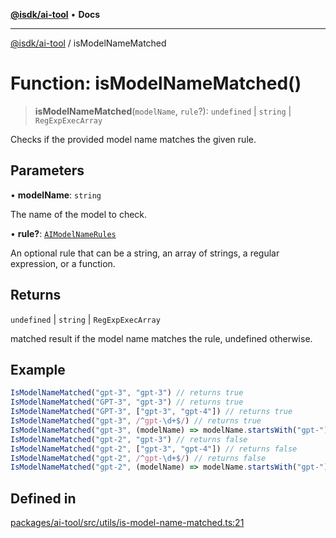 [**@isdk/ai-tool**](../README.md) • **Docs**

***

[@isdk/ai-tool](../globals.md) / isModelNameMatched

# Function: isModelNameMatched()

> **isModelNameMatched**(`modelName`, `rule`?): `undefined` \| `string` \| `RegExpExecArray`

Checks if the provided model name matches the given rule.

## Parameters

• **modelName**: `string`

The name of the model to check.

• **rule?**: [`AIModelNameRules`](../type-aliases/AIModelNameRules.md)

An optional rule that can be a string, an array of strings, a regular expression, or a function.

## Returns

`undefined` \| `string` \| `RegExpExecArray`

matched result if the model name matches the rule, undefined otherwise.

## Example

```ts
IsModelNameMatched("gpt-3", "gpt-3") // returns true
IsModelNameMatched("GPT-3", "gpt-3") // returns true
IsModelNameMatched("GPT-3", ["gpt-3", "gpt-4"]) // returns true
IsModelNameMatched("gpt-3", /^gpt-\d+$/) // returns true
IsModelNameMatched("gpt-3", (modelName) => modelName.startsWith("gpt-")) // returns true
IsModelNameMatched("gpt-2", "gpt-3") // returns false
IsModelNameMatched("gpt-2", ["gpt-3", "gpt-4"]) // returns false
IsModelNameMatched("gpt-2", /^gpt-\d+$/) // returns false
IsModelNameMatched("gpt-2", (modelName) => modelName.startsWith("gpt-")) // returns false
```

## Defined in

[packages/ai-tool/src/utils/is-model-name-matched.ts:21](https://github.com/isdk/ai-tool.js/blob/b0813174e9b350ae47231f8e5f885150313123b0/src/utils/is-model-name-matched.ts#L21)
